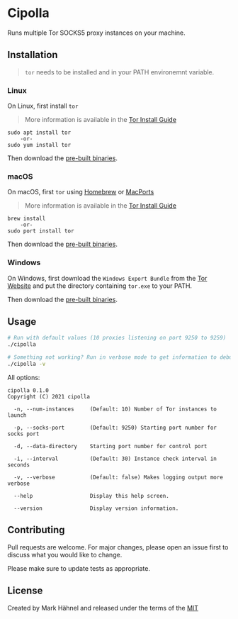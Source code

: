 # Cipolla

Runs multiple Tor SOCKS5 proxy instances on your machine.

## Installation

> `tor` needs to be installed and in your PATH environemnt variable.

### Linux

On Linux, first install `tor`

> More information is available in the [Tor Install Guide](https://community.torproject.org/onion-services/setup/install/)

```
sudo apt install tor
    -or-
sudo yum install tor
```

Then download the [pre-built binaries](https://github.com/markhaehnel/Cipolla/releases).

### macOS

On macOS, first `tor` using [Homebrew](https://brew.sh/) or [MacPorts](https://www.macports.org/)

> More information is available in the [Tor Install Guide](https://community.torproject.org/onion-services/setup/install/)

```
brew install
    -or-
sudo port install tor
```

Then download the [pre-built binaries](https://github.com/markhaehnel/Cipolla/releases).

### Windows

On Windows, first download the `Windows Export Bundle` from the [Tor Website](https://www.torproject.org/download/tor/) and put the directory containing `tor.exe` to your PATH.

Then download the [pre-built binaries](https://github.com/markhaehnel/Cipolla/releases).

## Usage

```bash
# Run with default values (10 proxies listening on port 9250 to 9259)
./cipolla
```

```bash
# Something not working? Run in verbose mode to get information to debug your issue
./cipolla -v
```

All options:

```
cipolla 0.1.0
Copyright (C) 2021 cipolla

  -n, --num-instances     (Default: 10) Number of Tor instances to launch

  -p, --socks-port        (Default: 9250) Starting port number for socks port

  -d, --data-directory    Starting port number for control port

  -i, --interval          (Default: 30) Instance check interval in seconds

  -v, --verbose           (Default: false) Makes logging output more verbose

  --help                  Display this help screen.

  --version               Display version information.
```

## Contributing

Pull requests are welcome. For major changes, please open an issue first to discuss what you would like to change.

Please make sure to update tests as appropriate.

## License

Created by Mark Hähnel and released under the terms of the [MIT](https://choosealicense.com/licenses/mit/)
